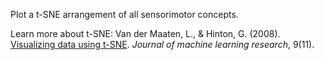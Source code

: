 Plot a t-SNE arrangement of all sensorimotor concepts.

Learn more about t-SNE: Van der Maaten, L., & Hinton, G. (2008). [Visualizing data using t-SNE](https://www.jmlr.org/papers/volume9/vandermaaten08a/vandermaaten08a.pdf). _Journal of machine learning research_, 9(11).
